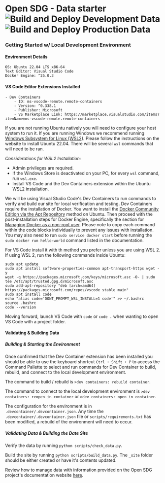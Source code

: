 # Open SDG - Data starter ![Build and Deploy Development Data](https://github.com/CityOfLosAngeles/open-sdg-data-starter/workflows/Build%20and%20Deploy%20Development%20Data/badge.svg) ![Build and Deploy Production Data](https://github.com/CityOfLosAngeles/open-sdg-data-starter/workflows/Build%20and%20Deploy%20Production%20Data/badge.svg)



### Getting Started w/ Local Development Environment

#### Environment Details
```
OS: Ubuntu 22.04 LTS x86-64
Text Editor: Visual Studio Code
Docker Engine: ^25.0.3
```
#### VS Code Editor Extensions Installed
```
- Dev Containers
    - ID: ms-vscode-remote.remote-containers
    - Version: ^0.338.1
    - Publisher: Microsoft
    - VS Marketplace Link: https://marketplace.visualstudio.com/items?itemName=ms-vscode-remote.remote-containers
```

If you are not running Ubuntu natively you will need to configure your host system to run it. If you are running Windows we recommend running [Windows Subsystem for Linux (WSL2)](https://learn.microsoft.com/en-us/windows/wsl/install). Please follow the instructions on the website to install Ubuntu 22.04. There will be several `wsl` commands that will need to be ran.

*Considerations for WSL2 Installation:*
- Admin privileges are required.
- If the Windows Store is deactivated on your PC, for every `wsl` command, run `wsl.exe`.
- Install VS Code and the Dev Containers extension within the Ubuntu WSL2 installation.


We will be using Visual Studio Code's Dev Containers to run commands to verify and build our site for local verification and testing.
Dev Containers require the installation of Docker. You want to install the [Docker Community Edition via the Apt Repository](https://docs.docker.com/engine/install/ubuntu/#install-using-the-repository) method on Ubuntu. Then proceed with the post-installation steps for Docker Engine, specifically the section for [Managing Docker as a non-root user](https://docs.docker.com/engine/install/linux-postinstall/).
Please note to copy each command within the code blocks individually to prevent any issues with installation. You may also need to run `sudo service docker start` before running the `sudo docker run hello-world` command listed in the documentation.

For VS Code install it with th method you prefer unless you are using WSL 2. If using WSL 2, run the following commands inside Ubuntu:

```
sudo apt update
sudo apt install software-properties-common apt-transport-https wget -y
wget -q https://packages.microsoft.com/keys/microsoft.asc -O- | sudo tee /etc/apt/trusted.gpg.d/microsoft.asc
sudo add-apt-repository "deb [arch=amd64] https://packages.microsoft.com/repos/vscode stable main"
sudo apt install code
echo "alias code='DONT_PROMPT_WSL_INSTALL=1 code'" >> ~/.bashrc
source .bashrc
code --version
```

Moving forward, launch VS Code with `code` or `code .` when wanting to open VS Code with a project folder.

#### Validating & Building Data

##### Building & Starting the Environment

Once confirmed that the Dev Container extension has been installed you should be able to use the keyboard shortcut `Ctrl + Shift + P`
to access the Command Pallette to select and run commands for Dev Container to build, rebuild, and connect to the local development environment.

The command to build / rebuild is `>dev containers: rebuild container`.

The command to connect to the local development environment is `>dev containers: reopen in container` or `>dev containers: open in container`.

The configuration for the environment is in `.devcontainer/.devcontainer.json`. Any time the `.devcontainer/.devcontainer.json` file or `scripts/requirements.txt` has been modified, a rebuild of the environment will need to occur.

##### Validating Data & Building the Date Site

Verify the data by running `python scripts/check_data.py`.

Build the site by running `python scripts/build_data.py`. The `_site` folder should be either created or have it's contents updated.

Review how to manage data with information provided on the Open SDG project's documentation website [here](https://open-sdg.readthedocs.io/en/latest/data-format/).
